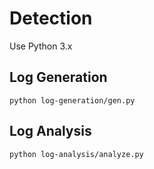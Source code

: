 # Detection

Use Python 3.x

## Log Generation

```console
python log-generation/gen.py
```

## Log Analysis

```console
python log-analysis/analyze.py
```
